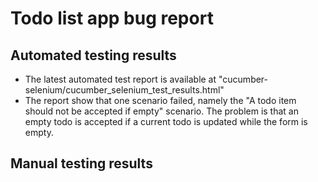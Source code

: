 # Todo list app bug report

## Automated testing results
- The latest automated test report is available at "cucumber-selenium/cucumber_selenium_test_results.html"
- The report show that one scenario failed, namely the "A todo item should not be accepted if empty" scenario. The problem is that an empty todo is accepted if a current todo is updated while the form is empty.


## Manual testing results


